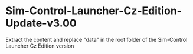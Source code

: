# Sim-Control-Launcher-Cz-Edition-Update-v3.00
Extract the content and replace "data" in the root folder of the Sim-Control Launcher Cz Edition version
